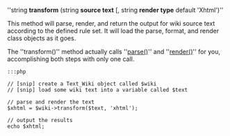 
''string **transform** (string **source text** [, string **render type** default 'Xhtml')''

This method will parse, render, and return the output for wiki source text according to the defined rule set.  It will load the parse, format, and render class objects as it goes.

The ''transform()'' method actually calls ''[parse()](MethodParse)'' and ''[render()](MethodRender)'' for you, accomplishing both steps with only one call.

	:::php
	
	// [snip] create a Text_Wiki object called $wiki
	// [snip] load some wiki text into a variable called $text
	
	// parse and render the text
	$xhtml = $wiki->transform($text, 'xhtml');
	
	// output the results
	echo $xhtml;

